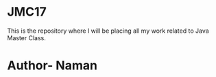 # JMC17 
This is the repository where I will be placing all my work related to Java Master Class.
# Author- Naman
